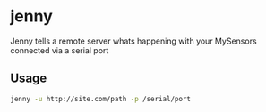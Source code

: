 jenny
=====

Jenny tells a remote server whats happening with your MySensors connected via a serial port


## Usage

```sh
jenny -u http://site.com/path -p /serial/port
```